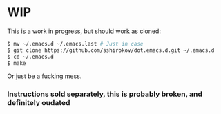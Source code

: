 # WIP

This is a work in progress, but should work as cloned:

```bash
$ mv ~/.emacs.d ~/.emacs.last # Just in case
$ git clone https://github.com/sshirokov/dot.emacs.d.git ~/.emacs.d
$ cd ~/.emacs.d
$ make
```

Or just be a fucking mess.

### Instructions sold separately, this is probably broken, and definitely oudated
